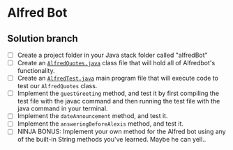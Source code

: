 # Alfred Bot

## Solution branch

- [ ] Create a project folder in your Java stack folder called "alfredBot"
- [ ] Create an [`AlfredQuotes.java`](src/AlfredQuotes.java) class file that will hold all of Alfredbot's functionality.
- [ ] Create an [`AlfredTest.java`](src/AlfredTest.java) main program file that will execute code to test our `AlfredQuotes` class.
- [ ] Implement the `guestGreeting` method, and test it by first compiling the test file with the javac command and then running the test file with the java command in your terminal.
- [ ] Implement the `dateAnnouncement` method, and test it.
- [ ] Implement the `answeringBeforeAlexis` method, and test it.
- [ ] NINJA BONUS: Implement your own method for the Alfred bot using any of the built-in String methods you've learned. Maybe he can yell..